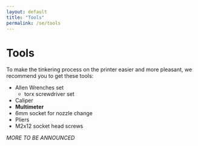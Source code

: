 ```yaml
---
layout: default
title: "Tools"
permalink: /se/tools
---
```

# Tools

To make the tinkering process on the printer easier and more pleasant, we recommend you to get these tools:

- Allen Wrenches set
    - torx screwdriver set
- Caliper
- **Multimeter**
- 6mm socket for nozzle change
- Pliers
- M2x12 socket head screws

*MORE TO BE ANNOUNCED*
